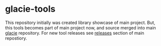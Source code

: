 # glacie-tools

This repository initially was created library showcase of main project. But, this tools becomes part of main project now, and source merged into main [glacie](https://github.com/lixiss/glacie) repository. For new tool releases see [releases](https://github.com/lixiss/glacie/releases) section of main repostiory.
